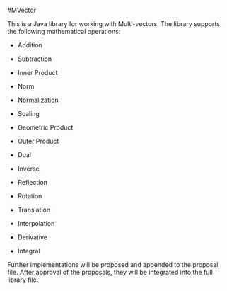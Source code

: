 #MVector

This is a Java library for working with Multi-vectors. The library supports the following mathematical operations:

- Addition

- Subtraction

- Inner Product

- Norm


- Normalization


- Scaling


- Geometric Product

- Outer Product


- Dual


- Inverse

- Reflection

- Rotation

- Translation

- Interpolation

- Derivative

- Integral

Further implementations will be proposed and appended to the proposal file. After approval of the proposals, they will be integrated into the full library file.